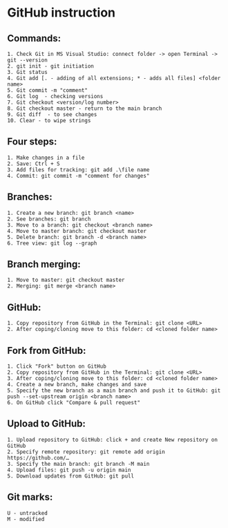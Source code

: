 # GitHub instruction

## Commands:
	1. Check Git in MS Visual Studio: connect folder -> open Terminal -> git --version
	2. git init - git initiation
	3. Git status
	4. Git add [. - adding of all extensions; * - adds all files] <folder name>
	5. Git commit -m "comment"  
	6. Git log  - checking versions
	7. Git checkout <version/log number>
	8. Git checkout master - return to the main branch
	9. Git diff  - to see changes
	10. Clear - to wipe strings

## Four steps:
	1. Make changes in a file
	2. Save: Ctrl + S
	3. Add files for tracking: git add .\file name
	4. Commit: git commit -m "comment for changes"
	
	
## Branches:
	1. Create a new branch: git branch <name>
	2. See branches: git branch
	3. Move to a branch: git checkout <branch name>
	4. Move to master branch: git checkout master
	5. Delete branch: git branch -d <branch name>
	6. Tree view: git log --graph
	
	
## Branch merging:
	1. Move to master: git checkout master
	2. Merging: git merge <branch name>


## GitHub:
	1. Copy repository from GitHub in the Terminal: git clone <URL>
	2. After coping/cloning move to this folder: cd <cloned folder name>


## Fork from GitHub:
	1. Click "Fork" button on GitHub
	2. Copy repository from GitHub in the Terminal: git clone <URL>
	3. After coping/cloning move to this folder: cd <cloned folder name>
	4. Create a new branch, make changes and save
	5. Specify the new branch as a main branch and push it to GitHub: git push --set-upstream origin <branch name>
	6. On GitHub click "Compare & pull request"
	

## Upload to GitHub:
	1. Upload repository to GitHub: click + and create New repository on GitHub
	2. Specify remote repository: git remote add origin https://github.com/…
	3. Specify the main branch: git branch -M main
	4. Upload files: git push -u origin main
	5. Download updates from GitHub: git pull


	
## Git marks:
	U - untracked
	M - modified